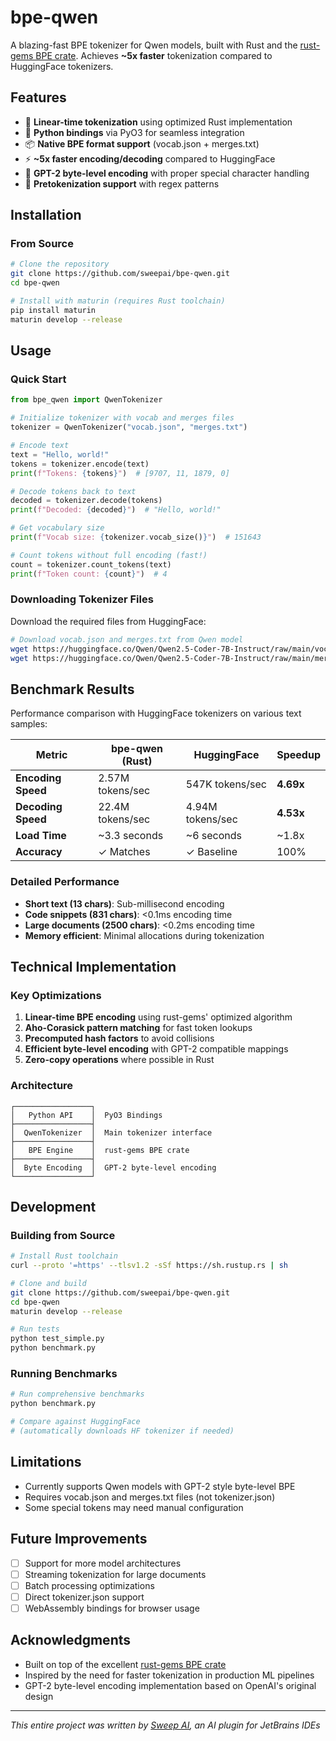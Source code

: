 # bpe-qwen

A blazing-fast BPE tokenizer for Qwen models, built with Rust and the [rust-gems BPE crate](https://github.com/github/rust-gems/tree/main/crates/bpe). Achieves **~5x faster** tokenization compared to HuggingFace tokenizers.

## Features

- 🚀 **Linear-time tokenization** using optimized Rust implementation
- 🐍 **Python bindings** via PyO3 for seamless integration
- 📦 **Native BPE format support** (vocab.json + merges.txt)
- ⚡ **~5x faster encoding/decoding** compared to HuggingFace
- 🔧 **GPT-2 byte-level encoding** with proper special character handling
- 🎯 **Pretokenization support** with regex patterns

## Installation

### From Source

```bash
# Clone the repository
git clone https://github.com/sweepai/bpe-qwen.git
cd bpe-qwen

# Install with maturin (requires Rust toolchain)
pip install maturin
maturin develop --release
```

## Usage

### Quick Start

```python
from bpe_qwen import QwenTokenizer

# Initialize tokenizer with vocab and merges files
tokenizer = QwenTokenizer("vocab.json", "merges.txt")

# Encode text
text = "Hello, world!"
tokens = tokenizer.encode(text)
print(f"Tokens: {tokens}")  # [9707, 11, 1879, 0]

# Decode tokens back to text
decoded = tokenizer.decode(tokens)
print(f"Decoded: {decoded}")  # "Hello, world!"

# Get vocabulary size
print(f"Vocab size: {tokenizer.vocab_size()}")  # 151643

# Count tokens without full encoding (fast!)
count = tokenizer.count_tokens(text)
print(f"Token count: {count}")  # 4
```

### Downloading Tokenizer Files

Download the required files from HuggingFace:

```bash
# Download vocab.json and merges.txt from Qwen model
wget https://huggingface.co/Qwen/Qwen2.5-Coder-7B-Instruct/raw/main/vocab.json
wget https://huggingface.co/Qwen/Qwen2.5-Coder-7B-Instruct/raw/main/merges.txt
```

## Benchmark Results

Performance comparison with HuggingFace tokenizers on various text samples:

| Metric | bpe-qwen (Rust) | HuggingFace | Speedup |
|--------|-----------------|-------------|---------|
| **Encoding Speed** | 2.57M tokens/sec | 547K tokens/sec | **4.69x** |
| **Decoding Speed** | 22.4M tokens/sec | 4.94M tokens/sec | **4.53x** |
| **Load Time** | ~3.3 seconds | ~6 seconds | ~1.8x |
| **Accuracy** | ✓ Matches | ✓ Baseline | 100% |

### Detailed Performance

- **Short text (13 chars)**: Sub-millisecond encoding
- **Code snippets (831 chars)**: <0.1ms encoding time
- **Large documents (2500 chars)**: <0.2ms encoding time
- **Memory efficient**: Minimal allocations during tokenization

## Technical Implementation

### Key Optimizations

1. **Linear-time BPE encoding** using rust-gems' optimized algorithm
2. **Aho-Corasick pattern matching** for fast token lookups
3. **Precomputed hash factors** to avoid collisions
4. **Efficient byte-level encoding** with GPT-2 compatible mappings
5. **Zero-copy operations** where possible in Rust

### Architecture

```
┌─────────────────┐
│   Python API    │  PyO3 Bindings
├─────────────────┤
│  QwenTokenizer  │  Main tokenizer interface
├─────────────────┤
│   BPE Engine    │  rust-gems BPE crate
├─────────────────┤
│  Byte Encoding  │  GPT-2 byte-level encoding
└─────────────────┘
```

## Development

### Building from Source

```bash
# Install Rust toolchain
curl --proto '=https' --tlsv1.2 -sSf https://sh.rustup.rs | sh

# Clone and build
git clone https://github.com/sweepai/bpe-qwen.git
cd bpe-qwen
maturin develop --release

# Run tests
python test_simple.py
python benchmark.py
```

### Running Benchmarks

```bash
# Run comprehensive benchmarks
python benchmark.py

# Compare against HuggingFace
# (automatically downloads HF tokenizer if needed)
```

## Limitations

- Currently supports Qwen models with GPT-2 style byte-level BPE
- Requires vocab.json and merges.txt files (not tokenizer.json)
- Some special tokens may need manual configuration

## Future Improvements

- [ ] Support for more model architectures
- [ ] Streaming tokenization for large documents
- [ ] Batch processing optimizations
- [ ] Direct tokenizer.json support
- [ ] WebAssembly bindings for browser usage

## Acknowledgments

- Built on top of the excellent [rust-gems BPE crate](https://github.com/github/rust-gems)
- Inspired by the need for faster tokenization in production ML pipelines
- GPT-2 byte-level encoding implementation based on OpenAI's original design

---

*This entire project was written by [Sweep AI](https://sweep.dev), an AI plugin for JetBrains IDEs*
